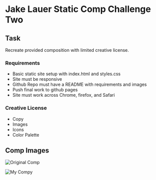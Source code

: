 # Jake Lauer Static Comp Challenge Two

## Task

 Recreate provided composition with limited creative license.
 
 ### Requirements
 
  - Basic static site setup with index.html and styles.css
  - Site must be responsive
  - Github Repo must have a README with requirements and images
  - Push final work to github pages
  - Site must work across Chrome, firefox, and Safari
  
 ### Creative License
 
  - Copy
  - Images
  - Icons
  - Color Palette
  
  ## Comp Images
  
  ![Original Comp](http://url/to/img.png)
  
  ![My Compy](http://url/to/img.png)

